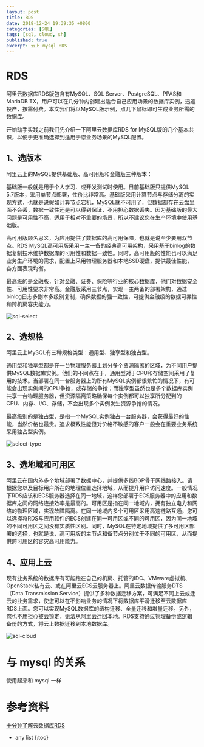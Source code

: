 ```yaml
---
layout: post
title: RDS
date: 2018-12-24 19:39:35 +0800
categories: [SQL]
tags: [sql, cloud, sh]
published: true
excerpt: 云上 mysql RDS
---
```


# RDS

阿里云数据库RDS版包含有MySQL、SQL Server、PostgreSQL、PPAS和MariaDB TX，用户可以在几分钟内创建出适合自己应用场景的数据库实例，迅速投产，按需付费。本文我们将以MySQL版示例，点几下鼠标即可生成业务所需的数据库。

开始动手实践之前我们先介绍一下阿里云数据库RDS for MySQL版的几个基本共识，以便于更准确选择到适用于您业务场景的MySQL配置。

## 1、选版本

阿里云上的MySQL提供基础版、高可用版和金融版三种版本：

基础版一般就是用于个人学习、或开发测试时使用。目前基础版只提供MySQL 5.7版本，采用单节点部署，性价比非常高。基础版采用计算节点与存储分离的实现方式，也就是说假如计算节点宕机，MySQL就不可用了，但数据都存在云盘里面不会丢，数据一致性还是可以得到保证，不用担心数据丢失。因为基础版的最大问题是可用性不高，适用于相对不重要的场景，所以不建议您在生产环境中使用基础版。

高可用版顾名思义，为应用提供了数据库的高可用保障，也就是说至少要用双节点。RDS MySQL高可用版采用一主一备的经典高可用架构，采用基于binlog的数据复制技术维护数据库的可用性和数据一致性。同时，高可用版的性能也可以满足业务生产环境的需求，配置上采用物理服务器和本地SSD硬盘，提供最佳性能，各方面表现均衡。

最高级的是金融版，针对金融、证券、保险等行业的核心数据库，他们对数据安全性、可用性要求非常高。金融版采用三节点，实现一主两备的部署架构，通过binlog日志多副本多级别复制，确保数据的强一致性，可提供金融级的数据可靠性和跨机房容灾能力。

![sql-select](http://docs-aliyun.cn-hangzhou.oss.aliyun-inc.com/assets/pic/67687/cn_zh/1519979487229/1.png)

## 2、选规格

阿里云上MySQL有三种规格类型：通用型、独享型和独占型。

通用型和独享型都是在一台物理服务器上划分多个资源隔离的区域，为不同用户提供MySQL数据库实例。他们的不同点在于，通用型对于CPU和存储空间采用了复用的技术。当部署在同一台服务器上的所有MySQL实例都很繁忙的情况下，有可能会出现实例间的CPU争抢，或存储的争抢；而独享型虽然也是多个数据库实例共享一台物理服务器，但资源隔离策略确保每个实例都可以独享所分配到的CPU、内存、I/O、存储，不会出现多个实例发生资源争抢的情况。

最高级别的是独占型，是指一个MySQL实例独占一台服务器，会获得最好的性能，当然价格也最贵。追求极致性能但对价格不敏感的客户一般会在重要业务系统采用独占型实例。

![select-type](http://docs-aliyun.cn-hangzhou.oss.aliyun-inc.com/assets/pic/67687/cn_zh/1519979697122/2.png)


## 3、选地域和可用区

阿里云在国内外多个地域部署了数据中心，并提供多线BGP骨干网线路接入。请根据您以及目标用户所在的地理位置选择地域，从而提升用户访问速度。一般情况下RDS应该和ECS服务器选择在同一地域，这样您部署于ECS服务器中的应用和数据库之间的网络连接效率是最高的。可用区是指在同一地域内，拥有独立电力和网络的物理区域，实现故障隔离。在同一地域内多个可用区采用高速链路互通，您可以选择将RDS与应用软件的ECS创建在同一可用区或不同的可用区，因为同一地域的不同可用区之间没有实质性区别。同时，MySQL在特定地域提供了多可用区部署的选择，也就是说，高可用版的主节点和备节点分别位于不同的可用区，从而提供跨可用区的容灾高可用能力。

## 4、应用上云

现有业务系统的数据库有可能跑在自己的机房、托管的IDC、VMware虚拟机、OpenStack私有云、或在阿里云ECS云服务器上。阿里云数据传输服务DTS（Data Transmission Service）提供了多种数据迁移方案，可满足不同上云或迁云的业务需求，使您可以在不影响业务的情况下将数据库平滑迁移至云数据库RDS上面。您可以实现MySQL数据库的结构迁移、全量迁移和增量迁移。另外，您也不用担心被云锁定，无法从阿里云迁回本地。RDS支持通过物理备份或逻辑备份的方式，将云上数据迁移到本地数据库。

![sql-cloud](http://docs-aliyun.cn-hangzhou.oss.aliyun-inc.com/assets/pic/67687/cn_zh/1519979907204/6.png)

# 与 mysql 的关系

使用起来和 mysql 一样

# 参考资料

[十分钟了解云数据库RDS](https://help.aliyun.com/document_detail/67687.html)

* any list
{:toc}